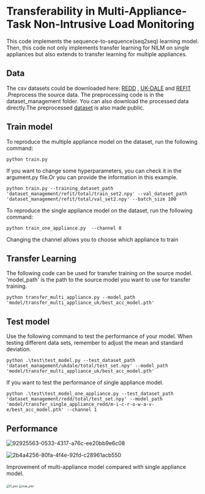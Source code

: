 # Transferability in Multi-Appliance-Task Non-Intrusive Load Monitoring

This code implements the sequence-to-sequence(seq2seq) learning model. Then, this code not only implements transfer learning for NILM on single appliances but also extends to transfer learning for multiple appliances.

## Data

The csv datasets could be downloaded here: [REDD](http://redd.csail.mit.edu/) , [UK-DALE](https://jack-kelly.com/data/) and [REFIT](https://pureportal.strath.ac.uk/en/datasets/refit-electrical-load-measurements) .Preprocess the source data. The preprocessing code is in the dataset_management folder. You can also download the processed data directly.The preprocessed [dataset](https://drive.google.com/drive/folders/1WXsUGe8bh2-L2_ZBiB7hL_4_VBfwvXhq?usp=sharing) is also made public.

## Train model

To reproduce the multiple appliance model on the dataset, run the following command:

```
python train.py
```

If you want to change some hyperparameters, you can check it in the argument.py file.Or you can provide the information in this example.

```
python train.py --training_dataset_path 'dataset_management/refit/total/train_set2.npy' --val_dataset_path 'dataset_management/refit/total/val_set2.npy' --batch_size 100
```

To reproduce the single appliance model on the dataset, run the following command:

```
python train_one_appliance.py  --channel 0
```

Changing the channel allows you to choose which appliance to train

## Transfer Learning

The following code can be used for transfer training on the source model. 'model_path' is the path to the source model you want to use for transfer training.

```
python transfer_multi_appliance.py --model_path 'model/transfer_multi_appliance_uk/best_acc_model.pth'
```

## Test model

Use the following command to test the performance of your model. When testing different data sets, remember to adjust the mean and standard deviation.

```
python .\test\test_model.py --test_dataset_path 'dataset_management/ukdale/total/test_set.npy' --model_path 'model/transfer_multi_appliance_uk/best_acc_model.pth'
```

If you want to test the performance of single appliance model. 

```
python .\test\test_model_one_appliance.py --test_dataset_path 'dataset_management/redd/total/test_set.npy' --model_path 'model/transfer_single_appliance_redd/m-i-c-r-o-w-a-v-e/best_acc_model.pth' --channel 1
```

## Performance

![92925563-0533-4317-a76c-ee20bb9e6c08](file:///C:/Users/Administrator/Pictures/Typedown/92925563-0533-4317-a76c-ee20bb9e6c08.png)

![2b4a4256-80fa-4f4e-92fd-c28961acb550](file:///C:/Users/Administrator/Pictures/Typedown/2b4a4256-80fa-4f4e-92fd-c28961acb550.png)

Improvement of multi-appliance model compared with single appliance model.

<img title="" src="file:///C:/Users/Administrator/Desktop/refittrain/plots/f1_plot.jpg" alt="f1_plot" style="zoom:50%;" data-align="center">

<img title="" src="file:///C:/Users/Administrator/Desktop/refittrain/plots/mae_plot.jpg" alt="mae_plot" style="zoom:50%;" data-align="center">


